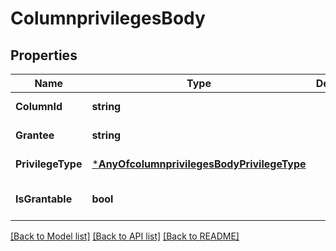 # ColumnprivilegesBody

## Properties
Name | Type | Description | Notes
------------ | ------------- | ------------- | -------------
**ColumnId** | **string** |  | [default to null]
**Grantee** | **string** |  | [default to null]
**PrivilegeType** | [***AnyOfcolumnprivilegesBodyPrivilegeType**](AnyOfcolumnprivilegesBodyPrivilegeType.md) |  | [default to null]
**IsGrantable** | **bool** |  | [optional] [default to null]

[[Back to Model list]](../README.md#documentation-for-models) [[Back to API list]](../README.md#documentation-for-api-endpoints) [[Back to README]](../README.md)

